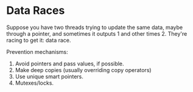 # Data Races

Suppose you have two threads trying to update the same data, maybe through a
pointer, and sometimes it outputs 1 and other times 2. They're racing to
get it: data race.

Prevention mechanisms:

1. Avoid pointers and pass values, if possible.
2. Make deep copies (usually overriding copy operators)
3. Use unique smart pointers.
4. Mutexes/locks.
